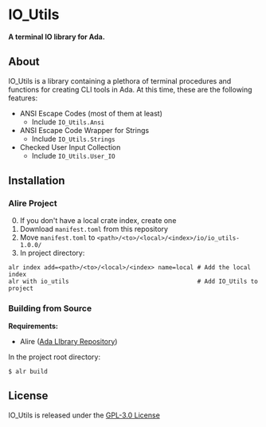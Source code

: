 # IO\_Utils
**A terminal IO library for Ada.**
## About
IO\_Utils is a library containing a plethora of terminal procedures and
functions for creating CLI tools in Ada. At this time, these are the following
features:
- ANSI Escape Codes (most of them at least)
    - Include `IO_Utils.Ansi`
- ANSI Escape Code Wrapper for Strings
    - Include `IO_Utils.Strings`
- Checked User Input Collection
    - Include `IO_Utils.User_IO`

## Installation
### Alire Project
0. If you don't have a local crate index, create one
1. Download `manifest.toml` from this repository
2. Move `manifest.toml` to `<path>/<to>/<local>/<index>/io/io_utils-1.0.0/`
3. In project directory:
```
alr index add=<path>/<to>/<local>/<index> name=local # Add the local index
alr with io_utils                                    # Add IO_Utils to project
```

### Building from Source
**Requirements:**
- Alire ([Ada LIbrary Repository](https://alire.ada.dev/))

In the project root directory:
```
$ alr build
```

## License
IO\_Utils is released under the [GPL-3.0 License](https://github.com/KvanQuilst/IO_Utils/blob/main/LICENSE)
